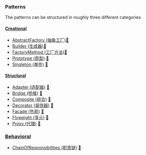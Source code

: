 ### Patterns


The patterns can be structured in roughly three different categories


#### [Creational](Creational)
* [AbstractFactory (抽象工厂)](Creational/AbstractFactory)[:notebook:](http://en.wikipedia.org/wiki/Abstract_factory_pattern)
* [Builder (生成器)](Creational/Builder)[:notebook:](http://en.wikipedia.org/wiki/Builder_pattern)
* [FactoryMethod (工厂方法)](Creational/FactoryMethod)[:notebook:](http://en.wikipedia.org/wiki/Factory_method_pattern)
* [Prototype (原型)](Creational/Prototype) [:notebook:](http://en.wikipedia.org/wiki/Prototype_pattern)
* [Singleton (单件)](Creational/Singleton) [:notebook:](http://en.wikipedia.org/wiki/Singleton_pattern)

#### [Structural](Structural)
* [Adapter (适配器)](Structural/Adapter) [:notebook:](http://en.wikipedia.org/wiki/Adapter_pattern)
* [Bridge (桥接)](Structural/Bridge) [:notebook:](http://en.wikipedia.org/wiki/Bridge_pattern)
* [Composite (组合)](Structural/Composite) [:notebook:](http://en.wikipedia.org/wiki/Composite_pattern)
* [Decorator (装饰器)](Structural/Decorator) [:notebook:](http://en.wikipedia.org/wiki/Decorator_pattern)
* [Facade (外观)](Structural/Facade) [:notebook:](http://en.wikipedia.org/wiki/Facade_pattern)
* [Flyweight (享元)](Structural/Flyweight) [:notebook:](https://en.wikipedia.org/wiki/Flyweight_pattern)
* [Proxy (代理)](Structural/Proxy) [:notebook:](http://en.wikipedia.org/wiki/Proxy_pattern)

### [Behavioral](Behavioral)
* [ChainOfResponsibilities (职责链)](Behavioral/ChainOfResponsibilities) [:notebook:](http://en.wikipedia.org/wiki/Chain_of_responsibility_pattern)







